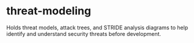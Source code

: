 # threat-modeling

Holds threat models, attack trees, and STRIDE analysis diagrams to help identify and understand security threats before development.
